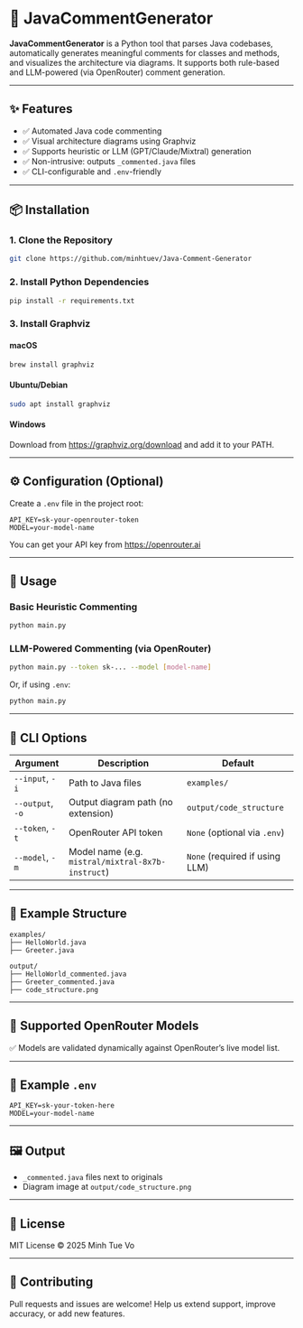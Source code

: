 # 🧠 JavaCommentGenerator

**JavaCommentGenerator** is a Python tool that parses Java codebases, automatically generates meaningful comments for classes and methods, and visualizes the architecture via diagrams. It supports both rule-based and LLM-powered (via OpenRouter) comment generation.

---

## ✨ Features

- ✅ Automated Java code commenting  
- ✅ Visual architecture diagrams using Graphviz  
- ✅ Supports heuristic or LLM (GPT/Claude/Mixtral) generation  
- ✅ Non-intrusive: outputs `_commented.java` files  
- ✅ CLI-configurable and `.env`-friendly  

---

## 📦 Installation

### 1. Clone the Repository

```bash
git clone https://github.com/minhtuev/Java-Comment-Generator
```

### 2. Install Python Dependencies

```bash
pip install -r requirements.txt
```

### 3. Install Graphviz

#### macOS

```bash
brew install graphviz
```

#### Ubuntu/Debian

```bash
sudo apt install graphviz
```

#### Windows

Download from https://graphviz.org/download and add it to your PATH.

---

## ⚙️ Configuration (Optional)

Create a `.env` file in the project root:

```env
API_KEY=sk-your-openrouter-token
MODEL=your-model-name
```

You can get your API key from https://openrouter.ai

---

## 🚀 Usage

### Basic Heuristic Commenting

```bash
python main.py
```

### LLM-Powered Commenting (via OpenRouter)

```bash
python main.py --token sk-... --model [model-name]
```

Or, if using `.env`:

```bash
python main.py
```

---

## 🔧 CLI Options

| Argument         | Description                                              | Default                      |
|------------------|----------------------------------------------------------|------------------------------|
| `--input`, `-i`  | Path to Java files                                       | `examples/`                  |
| `--output`, `-o` | Output diagram path (no extension)                       | `output/code_structure`      |
| `--token`, `-t`  | OpenRouter API token                                     | `None` (optional via `.env`) |
| `--model`, `-m`  | Model name (e.g. `mistral/mixtral-8x7b-instruct`)        | `None` (required if using LLM) |

---

## 📁 Example Structure

```
examples/
├── HelloWorld.java
├── Greeter.java

output/
├── HelloWorld_commented.java
├── Greeter_commented.java
├── code_structure.png
```

---

## 🧠 Supported OpenRouter Models

✅ Models are validated dynamically against OpenRouter’s live model list.

---

## 🧪 Example `.env`

```env
API_KEY=sk-your-token-here
MODEL=your-model-name
```

---

## 🖼 Output

- `_commented.java` files next to originals
- Diagram image at `output/code_structure.png`


---

## 📜 License

MIT License © 2025 Minh Tue Vo

---

## 🤝 Contributing

Pull requests and issues are welcome! Help us extend support, improve accuracy, or add new features.
